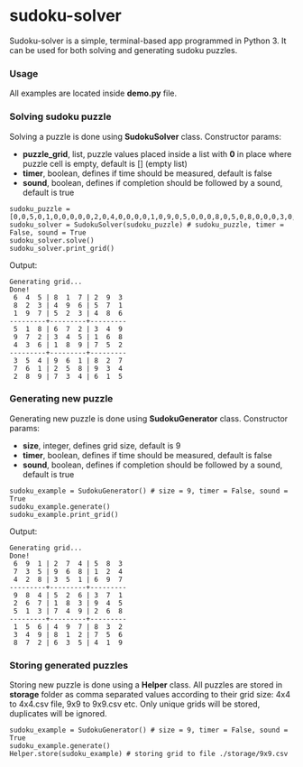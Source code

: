 # sudoku-solver

Sudoku-solver is a simple, terminal-based app programmed in Python 3. It can be used for both solving and generating sudoku puzzles.

### Usage

All examples are located inside **demo.py** file.

### Solving sudoku puzzle
Solving a puzzle is done using **SudokuSolver** class. Constructor params:
- **puzzle_grid**, list, puzzle values placed inside a list with **0** in place where puzzle cell is empty, default is [] (empty list)
- **timer**, boolean, defines if time should be measured, default is false
- **sound**, boolean, defines if completion should be followed by a sound, default is true
```
sudoku_puzzle = [0,0,5,0,1,0,0,0,0,0,2,0,4,0,0,0,0,1,0,9,0,5,0,0,0,8,0,5,0,8,0,0,0,3,0,0,0,7,2,0,4,0,1,6,0,0,0,6,0,0,0,7,0,2,0,5,0,0,0,1,0,2,0,7,0,0,0,0,8,0,3,0,0,0,0,0,3,0,6,0,0,]
sudoku_solver = SudokuSolver(sudoku_puzzle) # sudoku_puzzle, timer = False, sound = True
sudoku_solver.solve()
sudoku_solver.print_grid()
```
Output:
```
Generating grid...
Done!
 6  4  5 | 8  1  7 | 2  9  3
 8  2  3 | 4  9  6 | 5  7  1
 1  9  7 | 5  2  3 | 4  8  6
---------+---------+---------
 5  1  8 | 6  7  2 | 3  4  9
 9  7  2 | 3  4  5 | 1  6  8
 4  3  6 | 1  8  9 | 7  5  2
---------+---------+---------
 3  5  4 | 9  6  1 | 8  2  7
 7  6  1 | 2  5  8 | 9  3  4
 2  8  9 | 7  3  4 | 6  1  5
```

### Generating new puzzle

Generating new puzzle is done using **SudokuGenerator** class. Constructor params:
- **size**, integer, defines grid size, default is 9
- **timer**, boolean, defines if time should be measured, default is false
- **sound**, boolean, defines if completion should be followed by a sound, default is true
```
sudoku_example = SudokuGenerator() # size = 9, timer = False, sound = True
sudoku_example.generate()
sudoku_example.print_grid()
```
Output:
```
Generating grid...
Done!
 6  9  1 | 2  7  4 | 5  8  3
 7  3  5 | 9  6  8 | 1  2  4
 4  2  8 | 3  5  1 | 6  9  7
---------+---------+---------
 9  8  4 | 5  2  6 | 3  7  1
 2  6  7 | 1  8  3 | 9  4  5
 5  1  3 | 7  4  9 | 2  6  8
---------+---------+---------
 1  5  6 | 4  9  7 | 8  3  2
 3  4  9 | 8  1  2 | 7  5  6
 8  7  2 | 6  3  5 | 4  1  9
```

### Storing generated puzzles
Storing new puzzle is done using a **Helper** class. All puzzles are stored in **storage** folder as comma separated values according to their grid size: 4x4 to 4x4.csv file, 9x9 to 9x9.csv etc. Only unique grids will be stored, duplicates will be ignored.
```
sudoku_example = SudokuGenerator() # size = 9, timer = False, sound = True
sudoku_example.generate()
Helper.store(sudoku_example) # storing grid to file ./storage/9x9.csv
```
